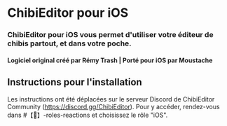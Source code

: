 # ChibiEditor pour iOS

### ChibiEditor pour iOS vous permet d'utiliser votre éditeur de chibis partout, et dans votre poche.

#### Logiciel original créé par Rémy Trash | Porté pour iOS par Moustache

## Instructions pour l'installation

Les instructions ont été déplacées sur le serveur Discord de ChibiEditor Community (https://discord.gg/ChibiEditor). Pour y accéder, rendez-vous dans #【👥】-roles-reactions et choisissez le rôle "iOS".
